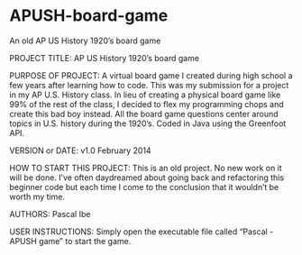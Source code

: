 # APUSH-board-game
An old AP US History 1920’s board game


PROJECT TITLE: AP US History 1920’s board game


PURPOSE OF PROJECT: A virtual board game I created during high school a few years after learning how to code. This was my submission for a project in my AP U.S. History class. In lieu of creating a physical board game like 99% of the rest of the class, I decided to flex my programming chops and create this bad boy instead. All the board game questions center around topics in U.S. history during the 1920’s. Coded in Java using the Greenfoot API.


VERSION or DATE: v1.0 February 2014


HOW TO START THIS PROJECT: This is an old project. No new work on it will be done. I’ve often daydreamed about going back and refactoring this beginner code but each time I come to the conclusion that it wouldn’t be worth my time. 


AUTHORS: Pascal Ibe


USER INSTRUCTIONS: Simply open the executable file called “Pascal - APUSH game” to start the game.

